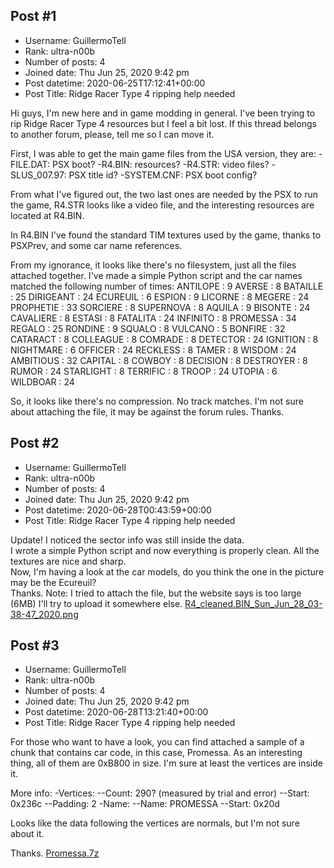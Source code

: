 ## Post #1
- Username: GuillermoTell
- Rank: ultra-n00b
- Number of posts: 4
- Joined date: Thu Jun 25, 2020 9:42 pm
- Post datetime: 2020-06-25T17:12:41+00:00
- Post Title: Ridge Racer Type 4 ripping help needed

Hi guys,
I'm new here and in game modding in general. I've been trying to rip Ridge Racer Type 4 resources but I feel a bit lost.   If this thread belongs to another forum, please, tell me so I can move it.

First, I was able to get the main game files from the USA version, they are:
-FILE.DAT: PSX boot?
-R4.BIN: resources?
-R4.STR: video files?
-SLUS_007.97: PSX title id?
-SYSTEM.CNF: PSX boot config?

From what I've figured out, the two last ones are needed by the PSX to run the game, R4.STR looks like a video file, and the interesting resources are located at R4.BIN.

In R4.BIN I've found the standard TIM textures used by the game, thanks to PSXPrev, and some car name references.

From my ignorance, it looks like there's no filesystem, just all the files attached together. I've made a simple Python script and the car names matched the following number of times:
ANTILOPE : 9
AVERSE : 8
BATAILLE : 25
DIRIGEANT : 24
ECUREUIL : 6
ESPION : 9
LICORNE : 8
MEGERE : 24
PROPHETIE : 33
SORCIERE : 8
SUPERNOVA : 8
AQUILA : 9
BISONTE : 24
CAVALIERE : 8
ESTASI : 8
FATALITA : 24
INFINITO : 8
PROMESSA : 34
REGALO : 25
RONDINE : 9
SQUALO : 8
VULCANO : 5
BONFIRE : 32
CATARACT : 8
COLLEAGUE : 8
COMRADE : 8
DETECTOR : 24
IGNITION : 8
NIGHTMARE : 6
OFFICER : 24
RECKLESS : 8
TAMER : 8
WISDOM : 24
AMBITIOUS : 32
CAPITAL : 8
COWBOY : 8
DECISION : 8
DESTROYER : 8
RUMOR : 24
STARLIGHT : 8
TERRIFIC : 8
TROOP : 24
UTOPIA : 6
WILDBOAR : 24

So, it looks like there's no compression. No track matches. I'm not sure about attaching the file, it may be against the forum rules.
Thanks.
## Post #2
- Username: GuillermoTell
- Rank: ultra-n00b
- Number of posts: 4
- Joined date: Thu Jun 25, 2020 9:42 pm
- Post datetime: 2020-06-28T00:43:59+00:00
- Post Title: Ridge Racer Type 4 ripping help needed

Update!
I noticed the sector info was still inside the data.  
I wrote a simple Python script and now everything is properly clean.
All the textures are nice and sharp.  
Now, I'm having a look at the car models, do you think the one in the picture may be the Ecureuil?   
Thanks.
Note: I tried to attach the file, but the website says is too large (6MB)   I'll try to upload it somewhere else.
[R4_cleaned.BIN_Sun_Jun_28_03-38-47_2020.png](https://xentaxbackup.github.io/file/18386_R4_cleaned.BIN_Sun_Jun_28_03-38-47_2020.png)
## Post #3
- Username: GuillermoTell
- Rank: ultra-n00b
- Number of posts: 4
- Joined date: Thu Jun 25, 2020 9:42 pm
- Post datetime: 2020-06-28T13:21:40+00:00
- Post Title: Ridge Racer Type 4 ripping help needed

For those who want to have a look, you can find attached a sample of a chunk that contains car code, in this case, Promessa. As an interesting thing, all of them are 0xB800 in size. I'm sure at least the vertices are inside it.

More info:
-Vertices:
--Count: 290? (measured by trial and error)
--Start: 0x236c
--Padding: 2
-Name:
--Name: PROMESSA
--Start: 0x20d

Looks like the data following the vertices are normals, but I'm not sure about it.

Thanks.
[Promessa.7z](https://xentaxbackup.github.io/file/18393_Promessa.7z)
